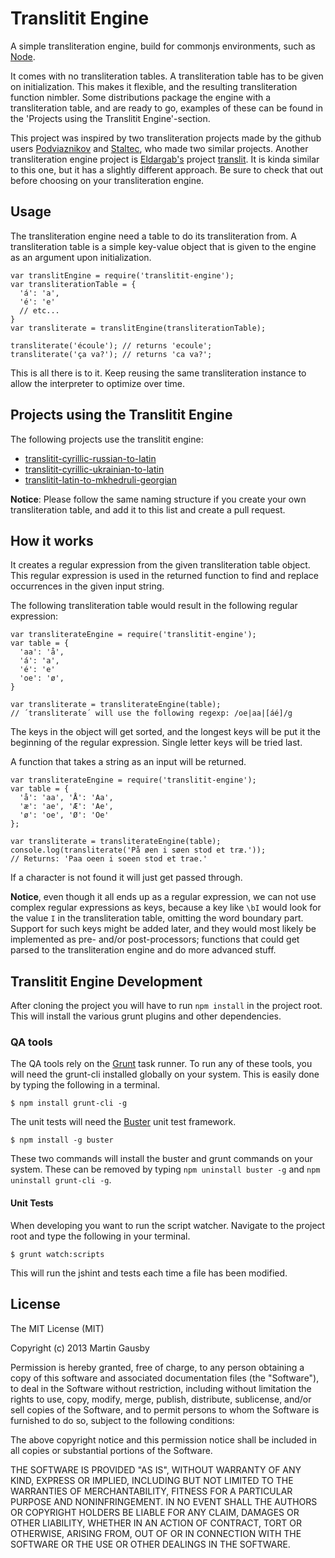 Translitit Engine
=====================
A simple transliteration engine, build for commonjs environments, such as [Node](http://nodejs.org/).

It comes with no transliteration tables. A transliteration table has to be given on initialization. This makes it flexible, and the resulting transliteration function nimbler. Some distributions package the engine with a transliteration table, and are ready to go, examples of these can be found in the 'Projects using the Translitit Engine'-section.

This project was inspired by two transliteration projects made by the github users [Podviaznikov][podviaznikov] and [Staltec][staltec], who made two similar projects. Another transliteration engine project is [Eldargab's][eldargab] project [translit][translit]. It is kinda similar to this one, but it has a slightly different approach. Be sure to check that out before choosing on your transliteration engine.

[podviaznikov]: https://github.com/podviaznikov/
[staltec]: https://github.com/staltec/
[eldargab]: https://github.com/eldargab/
[translit]: https://github.com/eldargab/translit


## Usage
The transliteration engine need a table to do its transliteration from. A transliteration table is a simple key-value object that is given to the engine as an argument upon initialization.

    var translitEngine = require('translitit-engine');
    var transliterationTable = {
      'á': 'a',
      'é': 'e'
      // etc...
    }
    var transliterate = translitEngine(transliterationTable);

    transliterate('écoule'); // returns 'ecoule';
    transliterate('ça va?'); // returns 'ca va?';

This is all there is to it. Keep reusing the same transliteration instance to allow the interpreter to optimize over time.


## Projects using the Translitit Engine

The following projects use the translitit engine:

  * [translitit-cyrillic-russian-to-latin][translitit-cyrillic-russian-to-latin]
  * [translitit-cyrillic-ukrainian-to-latin][translitit-cyrillic-ukrainian-to-latin]
  * [translitit-latin-to-mkhedruli-georgian][translitit-latin-to-mkhedruli-georgian]

**Notice**: Please follow the same naming structure if you create your own transliteration table, and add it to this list and create a pull request.

[translitit-cyrillic-russian-to-latin]: https://github.com/gausby/translitit-cyrillic-russian-to-latin/
[translitit-cyrillic-ukrainian-to-latin]: https://github.com/gausby/translitit-cyrillic-ukrainian-to-latin/
[translitit-latin-to-mkhedruli-georgian]: https://github.com/batumi/translitit-latin-to-mkhedruli-georgian

## How it works
It creates a regular expression from the given transliteration table object. This regular expression is used in the returned function to find and replace occurrences in the given input string.

The following transliteration table would result in the following regular expression:

    var transliterateEngine = require('translitit-engine');
    var table = {
      'aa': 'å',
      'á': 'a',
      'é': 'e'
      'oe': 'ø',
    }

    var transliterate = transliterateEngine(table);
    // ´transliterate´ will use the following regexp: /oe|aa|[áé]/g

The keys in the object will get sorted, and the longest keys will be put it the beginning of the regular expression. Single letter keys will be tried last.

A function that takes a string as an input will be returned.

    var transliterateEngine = require('translitit-engine');
    var table = {
      'å': 'aa', 'Å': 'Aa',
      'æ': 'ae', 'Æ': 'Ae',
      'ø': 'oe', 'Ø': 'Oe'
    };

    var transliterate = transliterateEngine(table);
    console.log(transliterate('På øen i søen stod et træ.'));
    // Returns: 'Paa oeen i soeen stod et trae.'

If a character is not found it will just get passed through.

**Notice**, even though it all ends up as a regular expression, we can not use complex regular expressions as keys, because a key like `\bI` would look for the value `I` in the transliteration table, omitting the word boundary part. Support for such keys might be added later, and they would most likely be implemented as pre- and/or post-processors; functions that could get parsed to the transliteration engine and do more advanced stuff.


## Translitit Engine Development
After cloning the project you will have to run `npm install` in the project root. This will install the various grunt plugins and other dependencies.


### QA tools
The QA tools rely on the [Grunt](http://gruntjs.com) task runner. To run any of these tools, you will need the grunt-cli installed globally on your system. This is easily done by typing the following in a terminal.

    $ npm install grunt-cli -g

The unit tests will need the [Buster](http://busterjs.org/) unit test framework.

    $ npm install -g buster

These two commands will install the buster and grunt commands on your system. These can be removed by typing `npm uninstall buster -g` and `npm uninstall grunt-cli -g`.


#### Unit Tests
When developing you want to run the script watcher. Navigate to the project root and type the following in your terminal.

    $ grunt watch:scripts

This will run the jshint and tests each time a file has been modified.


## License
The MIT License (MIT)

Copyright (c) 2013 Martin Gausby

Permission is hereby granted, free of charge, to any person obtaining a copy of this software and associated documentation files (the "Software"), to deal in the Software without restriction, including without limitation the rights to use, copy, modify, merge, publish, distribute, sublicense, and/or sell copies of the Software, and to permit persons to whom the Software is furnished to do so, subject to the following conditions:

The above copyright notice and this permission notice shall be included in all copies or substantial portions of the Software.

THE SOFTWARE IS PROVIDED "AS IS", WITHOUT WARRANTY OF ANY KIND, EXPRESS OR IMPLIED, INCLUDING BUT NOT LIMITED TO THE WARRANTIES OF MERCHANTABILITY, FITNESS FOR A PARTICULAR PURPOSE AND NONINFRINGEMENT. IN NO EVENT SHALL THE AUTHORS OR COPYRIGHT HOLDERS BE LIABLE FOR ANY CLAIM, DAMAGES OR OTHER LIABILITY, WHETHER IN AN ACTION OF CONTRACT, TORT OR OTHERWISE, ARISING FROM, OUT OF OR IN CONNECTION WITH THE SOFTWARE OR THE USE OR OTHER DEALINGS IN THE SOFTWARE.
